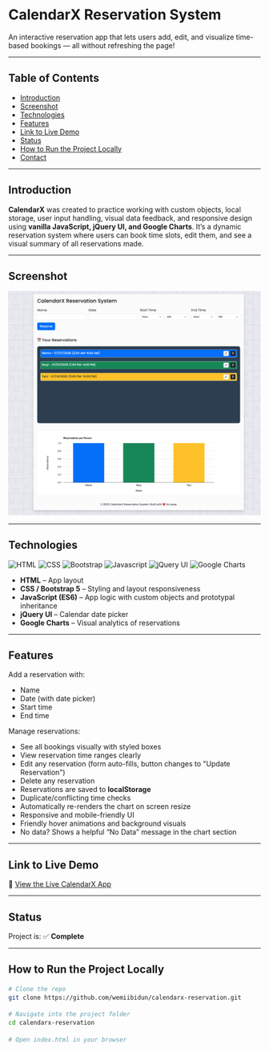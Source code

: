 # CalendarX Reservation System

An interactive reservation app that lets users add, edit, and visualize time-based bookings — all without refreshing the page!

---

## Table of Contents

- [Introduction](#introduction)  
- [Screenshot](#screenshot)  
- [Technologies](#technologies)  
- [Features](#features)  
- [Link to Live Demo](#link-to-live-demo)  
- [Status](#status)  
- [How to Run the Project Locally](#how-to-run-the-project-locally)  
- [Contact](#contact)

---

## Introduction

**CalendarX** was created to practice working with custom objects, local storage, user input handling, visual data feedback, and responsive design using **vanilla JavaScript, jQuery UI, and Google Charts**. It’s a dynamic reservation system where users can book time slots, edit them, and see a visual summary of all reservations made.

---

## Screenshot

![CalendarX Reservation System Screenshot](https://github.com/wemiibidun/calendarx-reservation-system/blob/main/calendarX-reservation-system.png)

---

## Technologies

![HTML](https://img.shields.io/badge/HTML-E34F26?style=for-the-badge&logo=html5&logoColor=white)
![CSS](https://img.shields.io/badge/CSS-1572B6?&style=for-the-badge&logo=css3&logoColor=white)
![Bootstrap](https://img.shields.io/badge/bootstrap-20232A?style=for-the-badge&logo=bootstrap&logoColor=61DAFB)
![Javascript](https://img.shields.io/badge/Javascript-20232A?style=for-the-badge&logo=javascript&logoColor=F7DF1E)
![jQuery UI](https://img.shields.io/badge/jQuery_UI-blue?style=for-the-badge&logo=jquery&logoColor=white)
![Google Charts](https://img.shields.io/badge/Google_Charts-red?style=for-the-badge)

- **HTML** – App layout  
- **CSS / Bootstrap 5** – Styling and layout responsiveness  
- **JavaScript (ES6)** – App logic with custom objects and prototypal inheritance  
- **jQuery UI** – Calendar date picker  
- **Google Charts** – Visual analytics of reservations

---

## Features

Add a reservation with:
- Name  
- Date (with date picker)  
- Start time  
- End time  

Manage reservations:
- See all bookings visually with styled boxes  
- View reservation time ranges clearly  
- Edit any reservation (form auto-fills, button changes to "Update Reservation")  
- Delete any reservation  
- Reservations are saved to **localStorage**  
- Duplicate/conflicting time checks  
- Automatically re-renders the chart on screen resize  
- Responsive and mobile-friendly UI  
- Friendly hover animations and background visuals  
- No data? Shows a helpful “No Data” message in the chart section

---

## Link to Live Demo

🔗 [View the Live CalendarX App](https://wemiibidun.github.io/calendarx-reservation/) 

---

## Status

Project is: ✅ **Complete**

---

## How to Run the Project Locally

```bash
# Clone the repo
git clone https://github.com/wemiibidun/calendarx-reservation.git

# Navigate into the project folder
cd calendarx-reservation

# Open index.html in your browser
